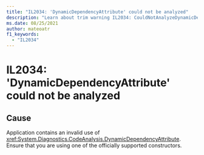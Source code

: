 ```yaml
---
title: "IL2034: 'DynamicDependencyAttribute' could not be analyzed"
description: "Learn about trim warning IL2034: CouldNotAnalyzeDynamicDependency"
ms.date: 08/25/2021
author: mateoatr
f1_keywords:
  - "IL2034"
---
```

# IL2034: 'DynamicDependencyAttribute' could not be analyzed

## Cause

Application contains an invalid use of <xref:System.Diagnostics.CodeAnalysis.DynamicDependencyAttribute>.
Ensure that you are using one of the officially supported constructors.
